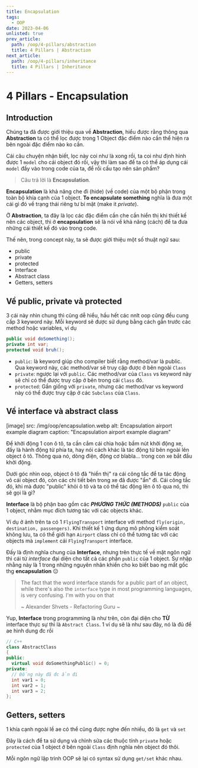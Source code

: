 ```yaml
---
title: Encapsulation
tags:
  - OOP
date: 2023-04-06
unlisted: true
prev_article:
  path: /oop/4-pillars/abstraction
  title: 4 Pillars | Abstraction
next_article:
  path: /oop/4-pillars/inheritance
  title: 4 Pillars | Inheritance
---
```


# 4 Pillars - Encapsulation

## Introduction

Chúng ta đã được giới thiệu qua về **Abstraction**, hiểu được rằng thông qua **Abstraction** ta có
thể lọc được trong 1 Object đặc điểm nào cần thể hiện ra bên ngoài đặc điểm nào ko cần.

Cái câu
chuyện nhận biết, lọc này coi như là xong rồi, ta coi như định hình được 1 `model` cho cái object
đó rồi, vậy thì làm sao để ta có thể áp dụng cái `model` đấy vào trong code của ta, để rồi cấu tạo
nên sản phẩm?

> Câu trả lời là **Encapsulation**.

**Encapsulation** là khả năng che đi (hide) (về code) của một bộ phận trong toàn bộ khía cạnh của 1
object. **To encapsulate something** nghĩa là đưa một cái gì đó về trạng thái riêng tư bí mật (make
it *private*).

Ở **Abstraction**, ta đây là lọc các đặc điểm cần che cần hiển thị khi thiết kế nên các object,
thì ở **encapsulation** sẽ là nói về khả năng (cách) để ta đưa những cái thiết kế đó vào trong code.

Thế nên, trong concept này, ta sẽ được giới thiệu một số thuật ngữ sau:

- public
- private
- protected
- Interface
- Abstract class
- Getters, setters

## Về public, private và protected

3 cái này nhìn chung thì cũng dễ hiểu, hầu hết các nnlt oop cũng đều cung cấp 3 keyword này. Mỗi
keyword sẽ được sử dụng bằng cách gắn trước các method hoặc variables, ví dụ

```java
public void doSomething();
private int var;
protected void bruh();
```

- `public`: là keyword giúp cho compiler biết rằng method/var là public. Qua keyword này, các method/var sẽ truy cập được ở bên ngoài `Class`
- `private`: ngược lại với `public`. Các method/var của `Class` vs keyword này sẽ chỉ có thể được truy cập ở bên trong cái `Class` đó.
- `protected`: Gần giống với `private`, nhưng các method/var vs keyword này có thể được truy cập ở các `Subclass` của `Class`.

## Về interface và abstract class

[image]
  src: /img/oop/encapsulation.webp
  alt: Encapsulation airport example diagram
  caption: "Encapsulation airport example diagram"

Để khởi động 1 con ô tô, ta cần cắm cái chìa hoặc bầm nút khởi động xe, đấy là hành động từ phía ta,
hay nói cách khác là tác động từ bên ngoài lên object ô tô. Thông qua nó, dòng điện, động cơ
blabla... trong con xe bắt đầu khởi động.

Dưới góc nhìn oop, object ô tô đã "hiển thị" ra cái công
tắc để ta tác động vô cái object đó, còn các chi tiết bên trong xe đã được "ẩn" đi. Cái công tắc đó,
khi mà được "public" khỏi ô tô và ta có thể tác động lên ô tô qua nó, thì sẽ gọi là gì?

**Interface** là bộ phận bao gồm các _**PHƯƠNG THỨC (METHODS)**_ `public` của 1 object, nhằm mục
đích tương tác với các objects khác.

Ví dụ ở ảnh trên ta có 1 `FlyingTransport` interface với method `fly(origin, destination, passengers)`.
Khi thiết kế 1 ứng dụng mô phỏng kiểm soát không lưu, ta có thể giới hạn `Airport` class chỉ có thể
tương tác với các objects mà `implement` cái `FlyingTransport` interface.

Đấy là định nghĩa chung của **Interface**, nhưng trên thực tế về mặt ngôn ngữ thì cái từ _interface_
đại diện cho tất cả các phần `public` của 1 object. Sự nhập nhằng này là 1 trong những nguyên nhân
khiến cho ko biết bao ng mất gốc thg **encapsulation** 😑

> The fact that the word interface stands for a public part of an object, while there's also the
> `interface` type in most programming languages, is very confusing. I'm with you on that
>
> ~ Alexander Shvets - Refactoring Guru ~

Yup, **Interface** trong programming là như trên, còn đại diện cho **TỪ** interface thực sự thì là
`Abstract Class`. 1 ví dụ sẽ là như sau đây, nó là đủ để ae hình dung đc rồi

```cpp
// C++
class AbstractClass
{
public:
  virtual void doSomethingPublic() = 0;
private:
  // Đống này đã đc ẩn đi
  int var1 = 0;
  int var2 = 1;
  int var3 = 2;
};
```

## Getters, setters

1 khía cạnh ngoài lề ae có thể cũng được nghe đến nhiều, đó là `get` và `set`

Đây là cách để ta sử dụng và chỉnh sửa các thuộc tính `private` hoặc `protected` của 1 object ở
bên ngoài `Class` định nghĩa nên object đó thôi.

Mỗi ngôn ngữ lập trình OOP sẽ lại có syntax sử dụng `get/set` khác nhau.

